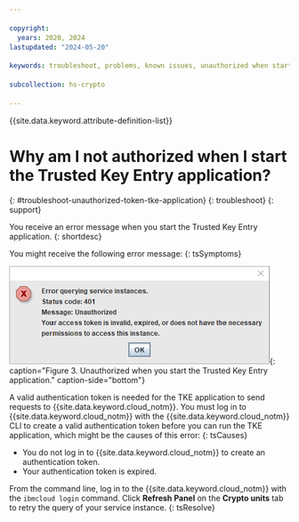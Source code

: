 ```yaml
---

copyright:
  years: 2020, 2024
lastupdated: "2024-05-20"

keywords: troubleshoot, problems, known issues, unauthorized when starting the Trusted Key Entry application

subcollection: hs-crypto

---
```


{{site.data.keyword.attribute-definition-list}}




# Why am I not authorized when I start the Trusted Key Entry application?
{: #troubleshoot-unauthorized-token-tke-application}
{: troubleshoot}
{: support}

You receive an error message when you start the Trusted Key Entry application.
{: shortdesc}

You might receive the following error message:
{: tsSymptoms}

![Unauthorized when you run TKE CLI plug-in commands](/images/tke_401.gif "Unauthorized when you run TKE CLI plug-in commands."){: caption="Figure 3. Unauthorized when you start the Trusted Key Entry application." caption-side="bottom"}

A valid authentication token is needed for the TKE application to send requests to {{site.data.keyword.cloud_notm}}. You must log in to {{site.data.keyword.cloud_notm}} with the {{site.data.keyword.cloud_notm}} CLI to create a valid authentication token before you can run the TKE application, which might be the causes of this error:
{: tsCauses}

- You do not log in to {{site.data.keyword.cloud_notm}} to create an authentication token.
- Your authentication token is expired.

From the command line, log in to the {{site.data.keyword.cloud_notm}} with the `ibmcloud login` command. Click **Refresh Panel** on the **Crypto units** tab to retry the query of your service instance.
{: tsResolve}
